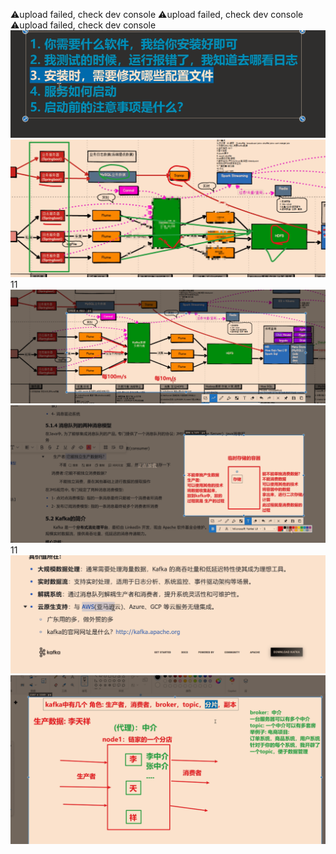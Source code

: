 ⚠️upload failed, check dev console
⚠️upload failed, check dev console
⚠️upload failed, check dev console
![](Pasted%20image%2020250703083948.png)![](Pasted%20image%2020250703094027.png)11
![](Pasted%20image%2020250703094659.png)![](Pasted%20image%2020250703095421.png)11
![](Pasted%20image%2020250703100159.png)![](Pasted%20image%2020250703100959.png)